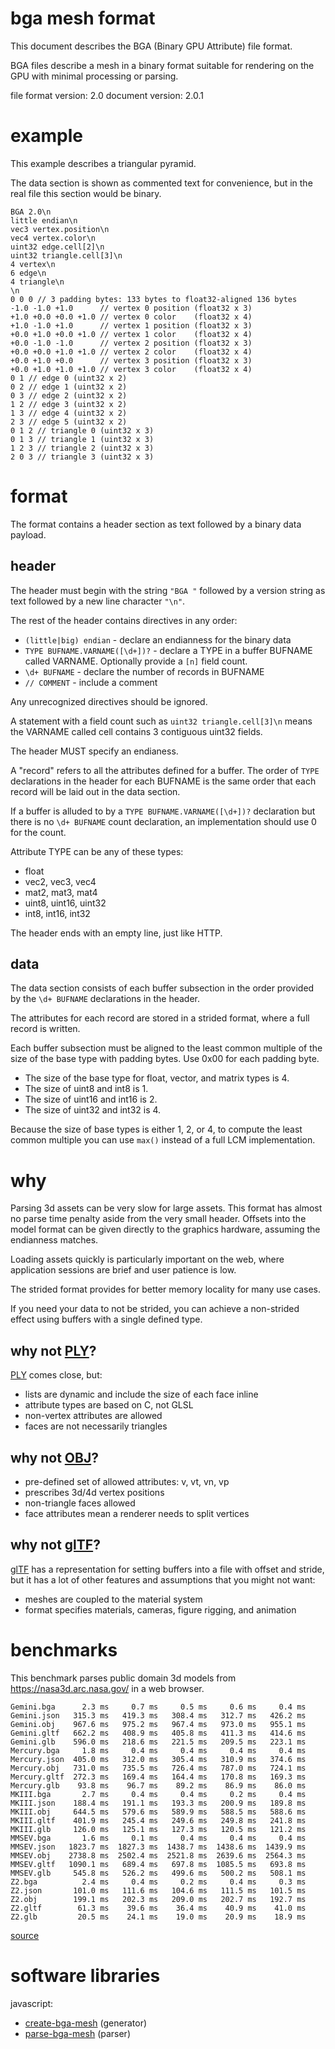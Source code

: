 # bga mesh format

This document describes the BGA (Binary GPU Attribute) file format.

BGA files describe a mesh in a binary format suitable for rendering on the GPU
with minimal processing or parsing.

file format version: 2.0
document version: 2.0.1

# example

This example describes a triangular pyramid.

The data section is shown as commented text for convenience, but in the real
file this section would be binary.

```
BGA 2.0\n
little endian\n
vec3 vertex.position\n
vec4 vertex.color\n
uint32 edge.cell[2]\n
uint32 triangle.cell[3]\n
4 vertex\n
6 edge\n
4 triangle\n
\n
0 0 0 // 3 padding bytes: 133 bytes to float32-aligned 136 bytes
-1.0 -1.0 +1.0      // vertex 0 position (float32 x 3)
+1.0 +0.0 +0.0 +1.0 // vertex 0 color    (float32 x 4)
+1.0 -1.0 +1.0      // vertex 1 position (float32 x 3)
+0.0 +1.0 +0.0 +1.0 // vertex 1 color    (float32 x 4)
+0.0 -1.0 -1.0      // vertex 2 position (float32 x 3)
+0.0 +0.0 +1.0 +1.0 // vertex 2 color    (float32 x 4)
+0.0 +1.0 +0.0      // vertex 3 position (float32 x 3)
+0.0 +1.0 +1.0 +1.0 // vertex 3 color    (float32 x 4)
0 1 // edge 0 (uint32 x 2)
0 2 // edge 1 (uint32 x 2)
0 3 // edge 2 (uint32 x 2)
1 2 // edge 3 (uint32 x 2)
1 3 // edge 4 (uint32 x 2)
2 3 // edge 5 (uint32 x 2)
0 1 2 // triangle 0 (uint32 x 3)
0 1 3 // triangle 1 (uint32 x 3)
1 2 3 // triangle 2 (uint32 x 3)
2 0 3 // triangle 3 (uint32 x 3)
```

# format

The format contains a header section as text followed by a binary data payload.

## header

The header must begin with the string `"BGA "` followed by a version string as
text followed by a new line character `"\n"`.

The rest of the header contains directives in any order:

* `(little|big) endian` - declare an endianness for the binary data
* `TYPE BUFNAME.VARNAME([\d+])?` - declare a TYPE in a buffer BUFNAME called
  VARNAME. Optionally provide a `[n]` field count.
* `\d+ BUFNAME` - declare the number of records in BUFNAME
* `// COMMENT` - include a comment

Any unrecognized directives should be ignored.

A statement with a field count such as `uint32 triangle.cell[3]\n` means the
VARNAME called cell contains 3 contiguous uint32 fields.

The header MUST specify an endianess.

A "record" refers to all the attributes defined for a buffer. The order of
`TYPE` declarations in the header for each BUFNAME is the same order that each
record will be laid out in the data section.

If a buffer is alluded to by a `TYPE BUFNAME.VARNAME([\d+])?` declaration but
there is no `\d+ BUFNAME` count declaration, an implementation should use 0 for
the count.

Attribute TYPE can be any of these types:

* float
* vec2, vec3, vec4
* mat2, mat3, mat4
* uint8, uint16, uint32
* int8, int16, int32

The header ends with an empty line, just like HTTP.

## data

The data section consists of each buffer subsection in the order provided by the
`\d+ BUFNAME` declarations in the header.

The attributes for each record are stored in a strided format, where a full
record is written.

Each buffer subsection must be aligned to the least common multiple of the size
of the base type with padding bytes. Use 0x00 for each padding byte.

* The size of the base type for float, vector, and matrix types is 4.
* The size of uint8 and int8 is 1.
* The size of uint16 and int16 is 2.
* The size of uint32 and int32 is 4.

Because the size of base types is either 1, 2, or 4, to compute the least common
multiple you can use `max()` instead of a full LCM implementation.

# why

Parsing 3d assets can be very slow for large assets. This format has almost no
parse time penalty aside from the very small header. Offsets into the model
format can be given directly to the graphics hardware, assuming the endianness
matches.

Loading assets quickly is particularly important on the web, where application
sessions are brief and user patience is low.

The strided format provides for better memory locality for many use cases.

If you need your data to not be strided, you can achieve a non-strided effect
using buffers with a single defined type.

## why not [PLY][]?

[PLY][] comes close, but:

* lists are dynamic and include the size of each face inline
* attribute types are based on C, not GLSL
* non-vertex attributes are allowed
* faces are not necessarily triangles

[PLY]: http://paulbourke.net/dataformats/ply/

## why not [OBJ][]?

* pre-defined set of allowed attributes: v, vt, vn, vp
* prescribes 3d/4d vertex positions
* non-triangle faces allowed
* face attributes mean a renderer needs to split vertices

[OBJ]: https://en.wikipedia.org/wiki/Wavefront_.obj_file

## why not [glTF][]?

[glTF][] has a representation for setting buffers into a file with offset and
stride, but it has a lot of other features and assumptions that you might not
want:

* meshes are coupled to the material system
* format specifies materials, cameras, figure rigging, and animation

[glTF]: https://raw.githubusercontent.com/KhronosGroup/glTF/master/specification/2.0/figures/gltfOverview-2.0.0.png

# benchmarks

This benchmark parses public domain 3d models from https://nasa3d.arc.nasa.gov/
in a web browser.

```
Gemini.bga      2.3 ms     0.7 ms     0.5 ms     0.6 ms     0.4 ms
Gemini.json   315.3 ms   419.3 ms   308.4 ms   312.7 ms   426.2 ms
Gemini.obj    967.6 ms   975.2 ms   967.4 ms   973.0 ms   955.1 ms
Gemini.gltf   662.2 ms   408.9 ms   405.8 ms   411.3 ms   414.6 ms
Gemini.glb    596.0 ms   218.6 ms   221.5 ms   209.5 ms   223.1 ms
Mercury.bga     1.8 ms     0.4 ms     0.4 ms     0.4 ms     0.4 ms
Mercury.json  405.0 ms   312.0 ms   305.4 ms   310.9 ms   374.6 ms
Mercury.obj   731.0 ms   735.5 ms   726.4 ms   787.0 ms   724.1 ms
Mercury.gltf  272.3 ms   169.4 ms   164.4 ms   170.8 ms   169.3 ms
Mercury.glb    93.8 ms    96.7 ms    89.2 ms    86.9 ms    86.0 ms
MKIII.bga       2.7 ms     0.4 ms     0.4 ms     0.2 ms     0.4 ms
MKIII.json    188.4 ms   191.1 ms   193.3 ms   200.9 ms   189.8 ms
MKIII.obj     644.5 ms   579.6 ms   589.9 ms   588.5 ms   588.6 ms
MKIII.gltf    401.9 ms   245.4 ms   249.6 ms   249.8 ms   241.8 ms
MKIII.glb     126.0 ms   125.1 ms   127.3 ms   120.5 ms   121.2 ms
MMSEV.bga       1.6 ms     0.1 ms     0.4 ms     0.4 ms     0.4 ms
MMSEV.json   1823.7 ms  1827.3 ms  1438.7 ms  1438.6 ms  1439.9 ms
MMSEV.obj    2738.8 ms  2502.4 ms  2521.8 ms  2639.6 ms  2564.3 ms
MMSEV.gltf   1090.1 ms   689.4 ms   697.8 ms  1085.5 ms   693.8 ms
MMSEV.glb     545.8 ms   526.2 ms   499.6 ms   500.2 ms   508.1 ms
Z2.bga          2.4 ms     0.4 ms     0.2 ms     0.4 ms     0.3 ms
Z2.json       101.0 ms   111.6 ms   104.6 ms   111.5 ms   101.5 ms
Z2.obj        199.1 ms   202.3 ms   209.0 ms   202.7 ms   192.7 ms
Z2.gltf        61.3 ms    39.6 ms    36.4 ms    40.9 ms    41.0 ms
Z2.glb         20.5 ms    24.1 ms    19.0 ms    20.9 ms    18.9 ms
```

[source](https://github.com/substack/parse-bga-mesh/tree/master/bench/main.js)

# software libraries

javascript:

* [create-bga-mesh](https://github.com/substack/create-bga-mesh) (generator)
* [parse-bga-mesh](https://github.com/substack/parse-bga-mesh) (parser)


